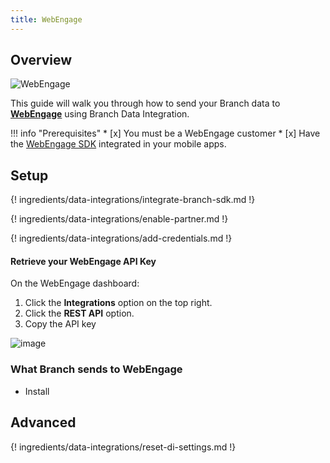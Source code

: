 ```yaml
---
title: WebEngage
---
```

## Overview

![WebEngage](https://cdn.branch.io/branch-assets/ad-partner-manager//webengage-1550629207966.png)

This guide will walk you through how to send your Branch data to **[WebEngage](https://webengage.com/)** using Branch Data Integration.

!!! info "Prerequisites"
	* [x] You must be a WebEngage customer
	* [x] Have the [WebEngage SDK](https://docs.webengage.com/docs/overview) integrated in your mobile apps.



## Setup

{! ingredients/data-integrations/integrate-branch-sdk.md !}

{! ingredients/data-integrations/enable-partner.md !}

{! ingredients/data-integrations/add-credentials.md !}

#### Retrieve your WebEngage API Key

On the WebEngage dashboard:

1. Click the <notranslate>**Integrations**</notranslate> option on the top right.
1. Click the <notranslate>**REST API**</notranslate> option.
1. Copy the API key

![image](/_assets/img/pages/integrations/webengage/webengage-api-key.png)

### What Branch sends to WebEngage

* Install

## Advanced

{! ingredients/data-integrations/reset-di-settings.md !}
